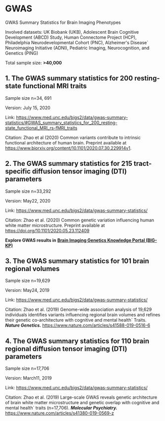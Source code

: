 # GWAS
GWAS Summary Statistics for Brain Imaging Phenotypes 

Involved datasets: UK Biobank (UKB), Adolescent Brain Cognitive Development (ABCD) Study, Human Connectome Project (HCP), Philadelphia Neurodevelopmental Cohort (PNC), Alzheimer's Disease`  Neuroimaging Initiative (ADNI), Pediatric Imaging, Neurocognition, and Genetics (PING) 

Total sample size:   **>40,000**

## 1. The GWAS summary statistics for 200 resting-state functional MRI traits
Sample size n=34, 691

Version: July 15, 2020

Link: https://www.med.unc.edu/bigs2/data/gwas-summary-statistics/#GWAS_summary_statistics_for_200_resting-state_functional_MRI_rs-fMRI_traits

Citation: Zhao et al (2020) Common variants contribute to intrinsic functional architecture of human brain. Preprint available at https://www.biorxiv.org/content/10.1101/2020.07.30.229914v1.

## 2. The GWAS summary statistics for 215 tract-specific diffusion tensor imaging (DTI) parameters
Sample size n=33,292

Version: May22, 2020

Link: https://www.med.unc.edu/bigs2/data/gwas-summary-statistics/

Citation: Zhao et al. (2020) Common genetic variation influencing human white matter microstructure. Preprint available at https://doi.org/10.1101/2020.05.23.112409 

**Explore GWAS results in**
[**Brain Imaging Genetics Knowledge Portal (BIG-KP)**](https://bigkp.web.unc.edu/)

## 3. The GWAS summary statistics for 101 brain regional volumes 
Sample size n=19,629

Version: May24, 2019

Link: https://www.med.unc.edu/bigs2/data/gwas-summary-statistics/

Citation: Zhao et al. (2019) Genome-wide association analysis of 19,629 individuals identifies variants influencing regional brain volumes and refines their genetic co-architecture with cognitive and mental health` Traits. ***Nature Genetics.*** https://www.nature.com/articles/s41588-019-0516-6


## 4. The GWAS summary statistics for 110 brain regional diffusion tensor imaging (DTI) parameters
Sample size n=17,706

Version: March11, 2019

Link: https://www.med.unc.edu/bigs2/data/gwas-summary-statistics/

Citation: Zhao et al. (2019) Large-scale GWAS reveals genetic architecture of brain white matter microstructure and genetic overlap with cognitive and mental health` traits (n=17,706). ***Molecular Psychiatry.*** https://www.nature.com/articles/s41380-019-0569-z


